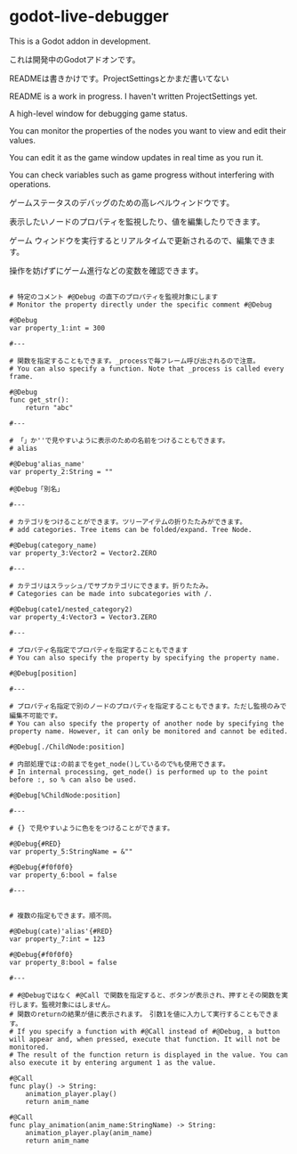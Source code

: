 # godot-live-debugger

This is a Godot addon in development.

これは開発中のGodotアドオンです。

READMEは書きかけです。ProjectSettingsとかまだ書いてない

README is a work in progress. I haven't written ProjectSettings yet.

A high-level window for debugging game status.

You can monitor the properties of the nodes you want to view and edit their values.

You can edit it as the game window updates in real time as you run it.

You can check variables such as game progress without interfering with operations.

ゲームステータスのデバッグのための高レベルウィンドウです。

表示したいノードのプロパティを監視したり、値を編集したりできます。

ゲーム ウィンドウを実行するとリアルタイムで更新されるので、編集できます。

操作を妨げずにゲーム進行などの変数を確認できます。

```gdscript

# 特定のコメント #@Debug の直下のプロパティを監視対象にします
# Monitor the property directly under the specific comment #@Debug

#@Debug
var property_1:int = 300

#---

# 関数を指定することもできます。_processで毎フレーム呼び出されるので注意。
# You can also specify a function. Note that _process is called every frame.

#@Debug
func get_str():
	return "abc"

#---

# 「」か''で見やすいように表示のための名前をつけることもできます。
# alias

#@Debug'alias_name'
var property_2:String = ""

#@Debug「別名」

#---

# カテゴリをつけることができます。ツリーアイテムの折りたたみができます。
# add categories. Tree items can be folded/expand. Tree Node.

#@Debug(category_name)
var property_3:Vector2 = Vector2.ZERO

#---

# カテゴリはスラッシュ/でサブカテゴリにできます。折りたたみ。
# Categories can be made into subcategories with /.

#@Debug(cate1/nested_category2)
var property_4:Vector3 = Vector3.ZERO

#---

# プロパティ名指定でプロパティを指定することもできます
# You can also specify the property by specifying the property name.

#@Debug[position]

#---

# プロパティ名指定で別のノードのプロパティを指定することもできます。ただし監視のみで編集不可能です。
# You can also specify the property of another node by specifying the property name. However, it can only be monitored and cannot be edited.

#@Debug[./ChildNode:position]

# 内部処理では:の前までをget_node()しているので%も使用できます。
# In internal processing, get_node() is performed up to the point before :, so % can also be used.

#@Debug[%ChildNode:position]

#---

# {} で見やすいように色ををつけることができます。

#@Debug{#RED}
var property_5:StringName = &""

#@Debug{#f0f0f0}
var property_6:bool = false

#---


# 複数の指定もできます。順不同。

#@Debug(cate)'alias'{#RED}
var property_7:int = 123

#@Debug{#f0f0f0}
var property_8:bool = false

#---

# #@Debugではなく #@Call で関数を指定すると、ボタンが表示され、押すとその関数を実行します。監視対象にはしません。
# 関数のreturnの結果が値に表示されます。　引数1を値に入力して実行することもできます。
# If you specify a function with #@Call instead of #@Debug, a button will appear and, when pressed, execute that function. It will not be monitored.
# The result of the function return is displayed in the value. You can also execute it by entering argument 1 as the value.

#@Call
func play() -> String:
	animation_player.play()
	return anim_name

#@Call
func play_animation(anim_name:StringName) -> String:
	animation_player.play(anim_name)
	return anim_name


```

